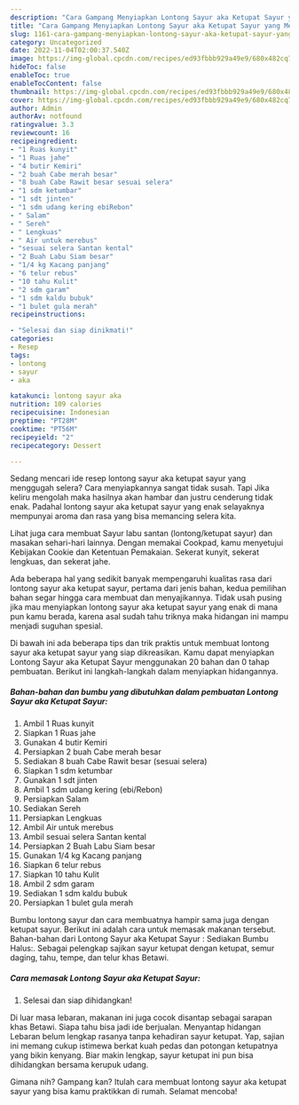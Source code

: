 ```yaml
---
description: "Cara Gampang Menyiapkan Lontong Sayur aka Ketupat Sayur yang Menggugah Selera, Buat Buka Puasa}"
title: "Cara Gampang Menyiapkan Lontong Sayur aka Ketupat Sayur yang Menggugah Selera, Buat Buka Puasa}"
slug: 1161-cara-gampang-menyiapkan-lontong-sayur-aka-ketupat-sayur-yang-menggugah-selera-buat-buka-puasa
category: Uncategorized
date: 2022-11-04T02:00:37.540Z
image: https://img-global.cpcdn.com/recipes/ed93fbbb929a49e9/680x482cq70/lontong-sayur-aka-ketupat-sayur-foto-resep-utama.jpg
hideToc: false
enableToc: true
enableTocContent: false
thumbnail: https://img-global.cpcdn.com/recipes/ed93fbbb929a49e9/680x482cq70/lontong-sayur-aka-ketupat-sayur-foto-resep-utama.jpg
cover: https://img-global.cpcdn.com/recipes/ed93fbbb929a49e9/680x482cq70/lontong-sayur-aka-ketupat-sayur-foto-resep-utama.jpg
author: Admin
authorAv: notfound
ratingvalue: 3.3
reviewcount: 16
recipeingredient:
- "1 Ruas kunyit"
- "1 Ruas jahe"
- "4 butir Kemiri"
- "2 buah Cabe merah besar"
- "8 buah Cabe Rawit besar sesuai selera"
- "1 sdm ketumbar"
- "1 sdt jinten"
- "1 sdm udang kering ebiRebon"
- " Salam"
- " Sereh"
- " Lengkuas"
- " Air untuk merebus"
- "sesuai selera Santan kental"
- "2 Buah Labu Siam besar"
- "1/4 kg Kacang panjang"
- "6 telur rebus"
- "10 tahu Kulit"
- "2 sdm garam"
- "1 sdm kaldu bubuk"
- "1 bulet gula merah"
recipeinstructions:

- "Selesai dan siap dinikmati!"
categories:
- Resep
tags:
- lontong
- sayur
- aka

katakunci: lontong sayur aka 
nutrition: 109 calories
recipecuisine: Indonesian
preptime: "PT28M"
cooktime: "PT56M"
recipeyield: "2"
recipecategory: Dessert

---
```



Sedang mencari ide resep lontong sayur aka ketupat sayur yang menggugah selera? Cara menyiapkannya sangat tidak susah. Tapi Jika keliru mengolah maka hasilnya akan hambar dan justru cenderung tidak enak. Padahal lontong sayur aka ketupat sayur yang enak selayaknya mempunyai aroma dan rasa yang bisa memancing selera kita.


Lihat juga cara membuat Sayur labu santan (lontong/ketupat sayur) dan masakan sehari-hari lainnya. Dengan memakai Cookpad, kamu menyetujui Kebijakan Cookie dan Ketentuan Pemakaian. Sekerat kunyit, sekerat lengkuas, dan sekerat jahe.

Ada beberapa hal yang sedikit banyak mempengaruhi kualitas rasa dari lontong sayur aka ketupat sayur, pertama dari jenis bahan, kedua pemilihan bahan segar hingga cara membuat dan menyajikannya. Tidak usah pusing jika mau menyiapkan lontong sayur aka ketupat sayur yang enak di mana pun kamu berada, karena asal sudah tahu triknya maka hidangan ini mampu menjadi suguhan spesial.


Di bawah ini ada beberapa tips dan trik praktis untuk membuat lontong sayur aka ketupat sayur yang siap dikreasikan. Kamu dapat menyiapkan Lontong Sayur aka Ketupat Sayur menggunakan 20 bahan dan 0 tahap pembuatan. Berikut ini langkah-langkah dalam menyiapkan hidangannya.

<!--inarticleads1-->

##### Bahan-bahan dan bumbu yang dibutuhkan dalam pembuatan Lontong Sayur aka Ketupat Sayur:

1. Ambil 1 Ruas kunyit
1. Siapkan 1 Ruas jahe
1. Gunakan 4 butir Kemiri
1. Persiapkan 2 buah Cabe merah besar
1. Sediakan 8 buah Cabe Rawit besar (sesuai selera)
1. Siapkan 1 sdm ketumbar
1. Gunakan 1 sdt jinten
1. Ambil 1 sdm udang kering (ebi/Rebon)
1. Persiapkan  Salam
1. Sediakan  Sereh
1. Persiapkan  Lengkuas
1. Ambil  Air untuk merebus
1. Ambil sesuai selera Santan kental
1. Persiapkan 2 Buah Labu Siam besar
1. Gunakan 1/4 kg Kacang panjang
1. Siapkan 6 telur rebus
1. Siapkan 10 tahu Kulit
1. Ambil 2 sdm garam
1. Sediakan 1 sdm kaldu bubuk
1. Persiapkan 1 bulet gula merah


Bumbu lontong sayur dan cara membuatnya hampir sama juga dengan ketupat sayur. Berikut ini adalah cara untuk memasak makanan tersebut. Bahan-bahan dari Lontong Sayur aka Ketupat Sayur : Sediakan Bumbu Halus:. Sebagai pelengkap sajikan sayur ketupat dengan ketupat, semur daging, tahu, tempe, dan telur khas Betawi. 

<!--inarticleads2-->

##### Cara memasak Lontong Sayur aka Ketupat Sayur:


1. Selesai dan siap dihidangkan!

Di luar masa lebaran, makanan ini juga cocok disantap sebagai sarapan khas Betawi. Siapa tahu bisa jadi ide berjualan. Menyantap hidangan Lebaran belum lengkap rasanya tanpa kehadiran sayur ketupat. Yap, sajian ini memang cukup istimewa berkat kuah pedas dan potongan ketupatnya yang bikin kenyang. Biar makin lengkap, sayur ketupat ini pun bisa dihidangkan bersama kerupuk udang. 

Gimana nih? Gampang kan? Itulah cara membuat lontong sayur aka ketupat sayur yang bisa kamu praktikkan di rumah. Selamat mencoba!

